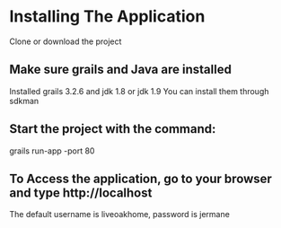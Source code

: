 # Installing The Application
Clone or download the project
## Make sure grails and Java are installed
Installed grails 3.2.6 and jdk 1.8 or jdk 1.9
You can install them through sdkman
## Start the project with the command:
grails run-app -port 80
## To Access the application, go to your browser and type http://localhost
The default username is liveoakhome, password is jermane

